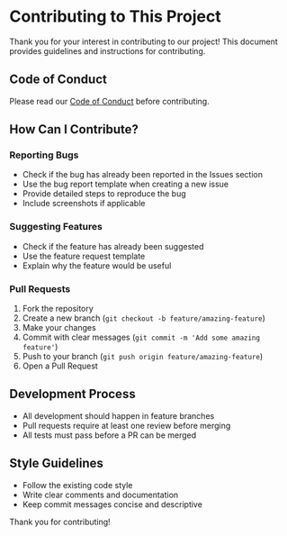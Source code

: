# Contributing to This Project

Thank you for your interest in contributing to our project! This document provides guidelines and instructions for contributing.

## Code of Conduct

Please read our [Code of Conduct](./CODE_OF_CONDUCT.md) before contributing.

## How Can I Contribute?

### Reporting Bugs

- Check if the bug has already been reported in the Issues section
- Use the bug report template when creating a new issue
- Provide detailed steps to reproduce the bug
- Include screenshots if applicable

### Suggesting Features

- Check if the feature has already been suggested
- Use the feature request template
- Explain why the feature would be useful

### Pull Requests

1. Fork the repository
2. Create a new branch (`git checkout -b feature/amazing-feature`)
3. Make your changes
4. Commit with clear messages (`git commit -m 'Add some amazing feature'`)
5. Push to your branch (`git push origin feature/amazing-feature`)
6. Open a Pull Request

## Development Process

- All development should happen in feature branches
- Pull requests require at least one review before merging
- All tests must pass before a PR can be merged

## Style Guidelines

- Follow the existing code style
- Write clear comments and documentation
- Keep commit messages concise and descriptive

Thank you for contributing!
